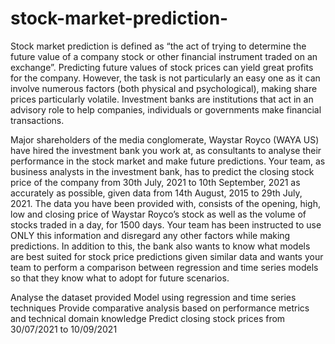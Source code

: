 # stock-market-prediction-
Stock market prediction is defined as “the act of trying to determine the future value of a company stock or other financial instrument traded on an exchange”. Predicting future values of stock prices can yield great profits for the company. However, the task is not particularly an easy one as it can involve numerous factors (both physical and psychological), making share prices particularly volatile. Investment banks are institutions that act in an advisory role to help companies, individuals or governments make financial transactions.

Major shareholders of the media conglomerate, Waystar Royco (WAYA US) have hired the investment bank you work at, as consultants to analyse their performance in the stock market and make future predictions. Your team, as business analysts in the investment bank, has to predict the closing stock price of the company from 30th July, 2021 to 10th September, 2021 as accurately as possible, given data from 14th August, 2015 to 29th July, 2021. The data you have been provided with, consists of the opening, high, low and closing price of Waystar Royco’s stock as well as the volume of stocks traded in a day, for 1500 days. Your team has been instructed to use ONLY this information and disregard any other factors while making predictions. In addition to this, the bank also wants to know what models are best suited for stock price predictions given similar data and wants your team to perform a comparison between regression and time series models so that they know what to adopt for future scenarios.

Analyse the dataset provided
Model using regression and time series techniques
Provide comparative analysis based on performance metrics and technical domain knowledge
Predict closing stock prices from 30/07/2021 to 10/09/2021
